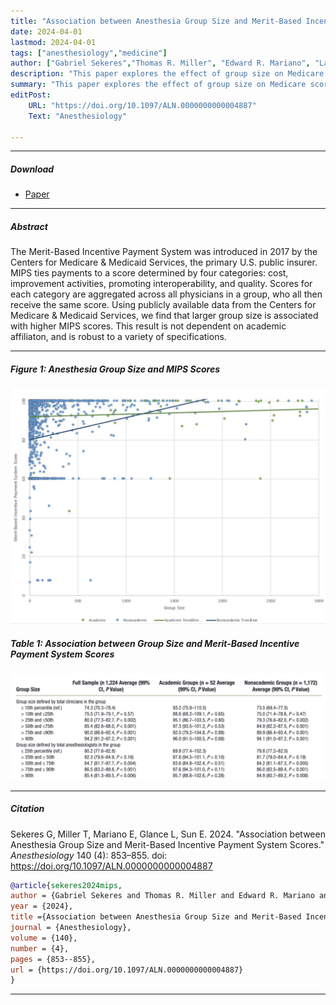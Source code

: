 ```yaml
---
title: "Association between Anesthesia Group Size and Merit-Based Incentive Payment System Scores" 
date: 2024-04-01
lastmod: 2024-04-01
tags: ["anesthesiology","medicine"]
author: ["Gabriel Sekeres","Thomas R. Miller", "Edward R. Mariano", "Laurent G. Glance", "Eric C Sun"]
description: "This paper explores the effect of group size on Medicare scoring criteria. Published in *Anesthesiology*, 2024." 
summary: "This paper explores the effect of group size on Medicare scoring criteria, finding that larger groups are associated with higher scores." 
editPost:
    URL: "https://doi.org/10.1097/ALN.0000000000004887"
    Text: "Anesthesiology"

---
```


---

##### Download

+ [Paper](gsekeres_mips_paper.pdf)

---

##### Abstract

The Merit-Based Incentive Payment System was introduced in 2017 by the Centers for Medicare & Medicaid Services, the primary U.S. public insurer. MIPS ties payments to a score determined by four categories: cost, improvement activities, promoting interoperability, and quality. Scores for each category are aggregated across all physicians in a group, who all then receive the same score. Using publicly available data from the Centers for Medicare & Medicaid Services, we find that larger group size is associated with higher MIPS scores. This result is not dependent on academic affiliaton, and is robust to a variety of specifications.

---

##### Figure 1: Anesthesia Group Size and MIPS Scores

![](figure1.png)

##### Table 1: Association between Group Size and Merit-Based Incentive Payment System Scores

![](table1.png)

---

##### Citation

Sekeres G, Miller T, Mariano E, Glance L, Sun E. 2024. "Association between Anesthesia Group Size and Merit-Based Incentive Payment System Scores." *Anesthesiology* 140 (4): 853–855. doi: https://doi.org/10.1097/ALN.0000000000004887

```BibTeX
@article{sekeres2024mips,
author = {Gabriel Sekeres and Thomas R. Miller and Edward R. Mariano and Laurent G. Glance and Eric C Sun},
year = {2024},
title ={Association between Anesthesia Group Size and Merit-Based Incentive Payment System Scores},
journal = {Anesthesiology},
volume = {140},
number = {4},
pages = {853--855},
url = {https://doi.org/10.1097/ALN.0000000000004887}
}
```

---